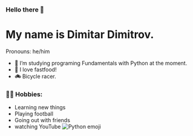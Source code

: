 ### Hello there 👋
# My name is Dimitar Dimitrov.
Pronouns: he/him 

- 🐍 I’m studying programing Fundamentals with Python at the moment.
- 🍕 I love fastfood!
- **🚲** Bicycle racer.
### 🧗‍♂️ Hobbies:
- Learning new things
- Playing football
- Going out with friends
- watching YouTube
![Python emoji](https://user-images.githubusercontent.com/112943652/190337713-38d8f4fe-38f9-460d-b92d-c0cbaa7fc070.png)
